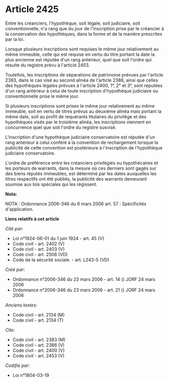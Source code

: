 # Article 2425

Entre les créanciers, l'hypothèque, soit légale, soit judiciaire, soit conventionnelle, n'a rang que du jour de l'inscription
prise par le créancier à la conservation des hypothèques, dans la forme et de la manière prescrites par la loi.

Lorsque plusieurs inscriptions sont requises le même jour relativement au même immeuble, celle qui est requise en vertu du
titre portant la date la plus ancienne est réputée d'un rang antérieur, quel que soit l'ordre qui résulte du registre prévu à
l'article 2453.

Toutefois, les inscriptions de séparations de patrimoine prévues par l'article 2383, dans le cas visé au second alinéa de
l'article 2386, ainsi que celles des hypothèques légales prévues à l'article 2400, 1°, 2° et 3°, sont réputées d'un rang
antérieur à celui de toute inscription d'hypothèque judiciaire ou conventionnelle prise le même jour.

Si plusieurs inscriptions sont prises le même jour relativement au même immeuble, soit en vertu de titres prévus au deuxième
alinéa mais portant la même date, soit au profit de requérants titulaires du privilège et des hypothèques visés par le
troisième alinéa, les inscriptions viennent en concurrence quel que soit l'ordre du registre susvisé.

L'inscription d'une hypothèque judiciaire conservatoire est réputée d'un rang antérieur à celui conféré à la convention de
rechargement lorsque la publicité de cette convention est postérieure à l'inscription de l'hypothèque judiciaire
conservatoire.

L'ordre de préférence entre les créanciers privilégiés ou hypothécaires et les porteurs de warrants, dans la mesure où ces
derniers sont gagés sur des biens réputés immeubles, est déterminé par les dates auxquelles les titres respectifs ont été
publiés, la publicité des warrants demeurant soumise aux lois spéciales qui les régissent.

**Nota:**

NOTA : Ordonnance 2006-346 du 6 mars 2006 art. 57 : Spécificités d'application.

**Liens relatifs à cet article**

_Cité par_:

  - Loi n°1924-06-01 du 1 juin 1924 - art. 45 (V)
  - Code civil - art. 2402 (V)
  - Code civil - art. 2403 (V)
  - Code civil - art. 2508 (VD)
  - Code de la sécurité sociale. - art. L243-5 (VD)

_Créé par_:

  - Ordonnance n°2006-346 du 23 mars 2006 - art. 14 () JORF 24 mars 2006
  - Ordonnance n°2006-346 du 23 mars 2006 - art. 21 () JORF 24 mars 2006

_Anciens textes_:

  - Code civil - art. 2134 (M)
  - Code civil - art. 2134 (T)

_Cite_:

  - Code civil - art. 2383 (M)
  - Code civil - art. 2386 (V)
  - Code civil - art. 2400 (V)
  - Code civil - art. 2453 (V)

_Codifié par_:

  - Loi n°1804-03-19
